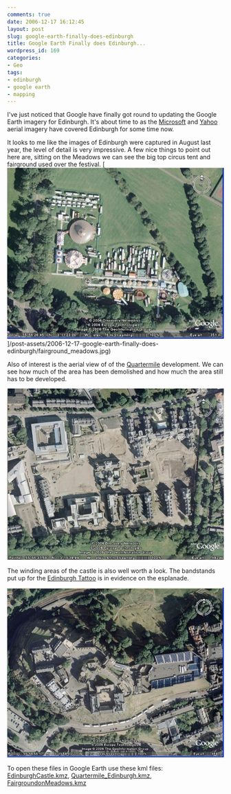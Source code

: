 ```yaml
---
comments: true
date: 2006-12-17 16:12:45
layout: post
slug: google-earth-finally-does-edinburgh
title: Google Earth Finally does Edinburgh...
wordpress_id: 169
categories:
- Geo
tags:
- edinburgh
- google earth
- mapping
---
```


I've just noticed that Google have finally got round to updating the Google Earth imagery for Edinburgh. It's about time to as the
[Microsoft](http://maps.live.com/default.aspx?v=2&cp=55.946725~-3.193932&style=a&lvl=14&tilt=-90&dir=0&alt=-1000) 
and [Yahoo](http://maps.yahoo.com/#mvt=s&trf=0&lon=-3.192129&lat=55.945223&mag=3) aerial imagery have covered Edinburgh for some time now.

It looks to me like the images of Edinburgh were captured  in August last year, the level of detail is very impressive. 
A few nice things to point out here are, sitting on the Meadows we can see the big top circus tent and fairground used over the festival.
[![](/post-assets/2006-12-17-google-earth-finally-does-edinburgh/fairground_meadows.jpg)]/post-assets/2006-12-17-google-earth-finally-does-edinburgh/fairground_meadows.jpg)

Also of interest is the aerial view of of the [Quartermile](http://www.qmile.com/) development. We can see how much of the area has been 
demolished and how much the area still has to be developed.

[![](/post-assets/2006-12-17-google-earth-finally-does-edinburgh/quarterMile.jpg)](/post-assets/2006-12-17-google-earth-finally-does-edinburgh/quarterMile.jpg)

The winding areas of the castle is also well worth a look. The bandstands put up for the [Edinburgh  Tattoo](http://www.edintattoo.co.uk/)
is in evidence on the esplanade.

[![](/post-assets/2006-12-17-google-earth-finally-does-edinburgh/castle.jpg)](/post-assets/2006-12-17-google-earth-finally-does-edinburgh/castle.jpg)

To open these files in Google Earth use these kml files: [EdinburghCastle.kmz](/post-assets/2006-12-17-google-earth-finally-does-edinburgh/EdinburghCastle.kmz),
[Quartermile_Edinburgh.kmz](/post-assets/2006-12-17-google-earth-finally-does-edinburgh/Quartermile_Edinburgh.kmz),
[FairgroundonMeadows.kmz](/post-assets/2006-12-17-google-earth-finally-does-edinburgh/FairgroundonMeadows.kmz)
